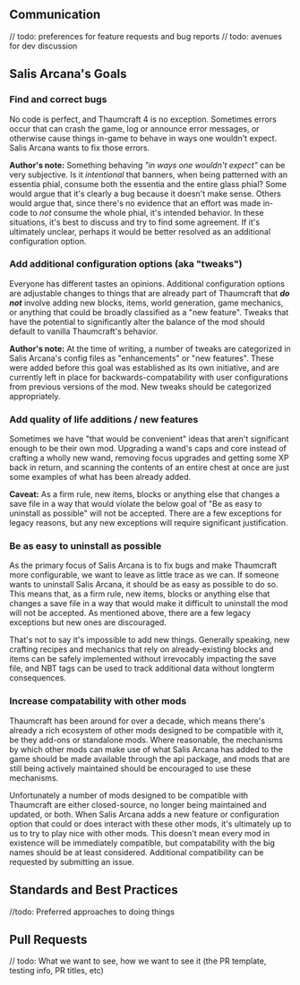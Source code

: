 ## Communication
// todo: preferences for feature requests and bug reports
// todo: avenues for dev discussion

## Salis Arcana's Goals

### Find and correct bugs
No code is perfect, and Thaumcraft 4 is no exception. Sometimes errors occur that can crash the game, log or announce error messages, or otherwise cause things in-game to behave in ways one wouldn't expect. Salis Arcana wants to fix those errors.

**Author's note:** Something behaving *"in ways one wouldn't expect"* can be very subjective. Is it *intentional* that banners, when being patterned with an essentia phial, consume both the essentia and the entire glass phial? Some would argue that it's clearly a bug because it doesn't make sense. Others would argue that, since there's no evidence that an effort was made in-code to *not* consume the whole phial, it's intended behavior. In these situations, it's best to discuss and try to find some agreement. If it's ultimately unclear, perhaps it would be better resolved as an additional configuration option.

### Add additional configuration options (aka "tweaks")
Everyone has different tastes an opinions. Additional configuration options are adjustable changes to things that are already part of Thaumcraft that ***do not*** involve adding new blocks, items, world generation, game mechanics, or anything that could be broadly classified as a "new feature". Tweaks that have the potential to significantly alter the balance of the mod should default to vanilla Thaumcraft's behavior.

**Author's note:** At the time of writing, a number of tweaks are categorized in Salis Arcana's config files as "enhancements" or "new features". These were added before this goal was established as its own initiative, and are currently left in place for backwards-compatability with user configurations from previous versions of the mod. New tweaks should be categorized appropriately.

### Add quality of life additions / new features
Sometimes we have "that would be convenient" ideas that aren't significant enough to be their own mod. Upgrading a wand's caps and core instead of crafting a wholly new wand, removing focus upgrades and getting some XP back in return, and scanning the contents of an entire chest at once are just some examples of what has been already added.

**Caveat:** As a firm rule, new items, blocks or anything else that changes a save file in a way that would violate the below goal of "Be as easy to uninstall as possible" will not be accepted. There are a few exceptions for legacy reasons, but any new exceptions will require significant justification.

### Be as easy to uninstall as possible
As the primary focus of Salis Arcana is to fix bugs and make Thaumcraft more configurable, we want to leave as little trace as we can. If someone wants to uninstall Salis Arcana, it should be as easy as possible to do so. This means that, as a firm rule, new items, blocks or anything else that changes a save file in a way that would make it difficult to uninstall the mod will not be accepted. As mentioned above, there are a few legacy exceptions but new ones are discouraged.

That's not to say it's impossible to add new things. Generally speaking, new crafting recipes and mechanics that rely on already-existing blocks and items can be safely implemented without irrevocably impacting the save file, and NBT tags can be used to track additional data without longterm consequences.

### Increase compatability with other mods
Thaumcraft has been around for over a decade, which means there's already a rich ecosystem of other mods designed to be compatible with it, be they add-ons or standalone mods. Where reasonable, the mechanisms by which other mods can make use of what Salis Arcana has added to the game should be made available through the api package, and mods that are still being actively maintained should be encouraged to use these mechanisms.

Unfortunately a number of mods designed to be compatible with Thaumcraft are either closed-source, no longer being maintained and updated, or both. When Salis Arcana adds a new feature or configuration option that could or does interact with these other mods, it's ultimately up to us to try to play nice with other mods. This doesn't mean every mod in existence will be immediately compatible, but compatability with the big names should be at least considered. Additional compatibility can be requested by submitting an issue.

## Standards and Best Practices
//todo: Preferred approaches to doing things

## Pull Requests
// todo: What we want to see, how we want to see it (the PR template, testing info, PR titles, etc)
